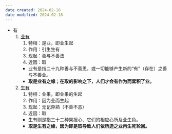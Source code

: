 ```yaml
---
date created: 2024-02-18
date modified: 2024-02-18
---
```

- 有
    1. [业有](业有.md) 
        1. 特相：是业，即业生起
        2. 作用：引生生有
        3. 现起：善与不善法
        4. 近因：取
        - 业有是指二十九种善与不善思，或一切能够产生新的“有”（存在）之善与不善业。
        - **取是业有之缘；在取的影响之下，人们才会有作为而累积了业。**
    2. [生有](生有.md) 
        1. 特相：业果，即业果的生起
        2. 作用：因为业而生起
        3. 现起：无记异熟（不善不恶）
        4. 近因：取
        - 生有则是指三十二种果报心、它们的相应心所及业生色。
        - **取是生有之缘，因为即是取导致人们依所造之业再生死轮回。**
